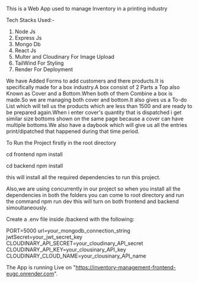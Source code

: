 This is a Web App used to manage Inventory in a printing industry

Tech Stacks Used:-

1. Node Js
2. Express Js
3. Mongo Db
4. React Js
5. Multer and Cloudinary For Image Upload
6. TailWind For Styling
7. Render For Deployment

We have Added Forms to add customers and there products.It is specifically made for a box industry.A box consist of 2 Parts a Top also Known as Cover and a Bottom.When both of them Combine a box is made.So we are managing both cover and bottom.It also gives us a To-do List which will tell us the products which are less than 1500 and are ready to be prepared again.When i enter cover's quantity that is dispatched i get similar size bottoms shown on the same page because a cover can have multiple bottoms.We also have a daybook which will give us all the entries print/dipatched that happened during that time period.

To Run the Project firstly in the root directory

cd frontend
npm install

cd backend
npm install 

this will install all the required dependencies to run this project.

Also,we are using concurrently in our project so when you install all the dependencies in both the folders you can come to root directory and run the command npm run dev this will turn on both frontend and backend simoultaneously.


Create a .env file inside /backend with the following:

PORT=5000
url=your_mongodb_connection_string
jwtSecret=your_jwt_secret_key
CLOUDINARY_API_SECRET=your_cloudinary_API_secret
CLOUDINARY_API_KEY=your_clousinary_API_key
CLOUDINARY_CLOUD_NAME=your_clousinary_API_name




The App is running Live on "https://inventory-management-frontend-eugc.onrender.com".
